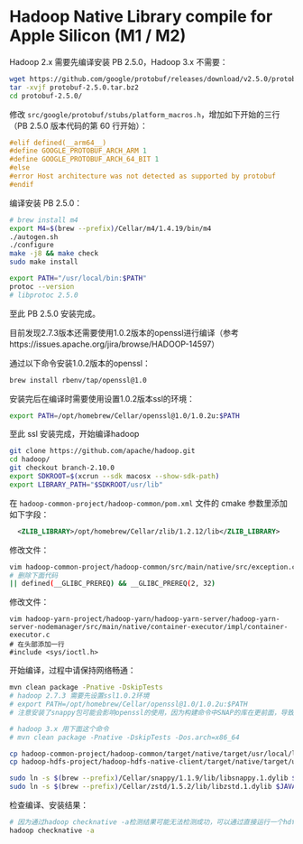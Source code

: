 # Hadoop Native Library compile for Apple Silicon (M1 / M2)

Hadoop 2.x 需要先编译安装 PB 2.5.0，Hadoop 3.x 不需要：

```bash
wget https://github.com/google/protobuf/releases/download/v2.5.0/protobuf-2.5.0.tar.bz2
tar -xvjf protobuf-2.5.0.tar.bz2
cd protobuf-2.5.0/
```

修改 `src/google/protobuf/stubs/platform_macros.h`，增加如下开始的三行（PB 2.5.0 版本代码的第 60 行开始）：

```cpp
#elif defined(__arm64__)
#define GOOGLE_PROTOBUF_ARCH_ARM 1
#define GOOGLE_PROTOBUF_ARCH_64_BIT 1
#else
#error Host architecture was not detected as supported by protobuf
#endif
```

编译安装 PB 2.5.0：

```bash
# brew install m4
export M4=$(brew --prefix)/Cellar/m4/1.4.19/bin/m4
./autogen.sh
./configure
make -j8 && make check
sudo make install

export PATH="/usr/local/bin:$PATH"
protoc --version
# libprotoc 2.5.0
```

至此 PB 2.5.0 安装完成。

目前发现2.7.3版本还需要使用1.0.2版本的openssl进行编译（参考https://issues.apache.org/jira/browse/HADOOP-14597）

通过以下命令安装1.0.2版本的openssl：
```bash
brew install rbenv/tap/openssl@1.0
```

安装完后在编译时需要使用设置1.0.2版本ssl的环境：
```bash
export PATH=/opt/homebrew/Cellar/openssl@1.0/1.0.2u:$PATH
```

至此 ssl 安装完成，开始编译hadoop

```bash
git clone https://github.com/apache/hadoop.git
cd hadoop/
git checkout branch-2.10.0
export SDKROOT=$(xcrun --sdk macosx --show-sdk-path)
export LIBRARY_PATH="$SDKROOT/usr/lib"
```

在 `hadoop-common-project/hadoop-common/pom.xml` 文件的 cmake 参数里添加如下字段：
```xml
  <ZLIB_LIBRARY>/opt/homebrew/Cellar/zlib/1.2.12/lib</ZLIB_LIBRARY>
```

修改文件：
```bash
vim hadoop-common-project/hadoop-common/src/main/native/src/exception.c
# 删除下面代码
|| defined(__GLIBC_PREREQ) && __GLIBC_PREREQ(2, 32)
```

修改文件：
```
vim hadoop-yarn-project/hadoop-yarn/hadoop-yarn-server/hadoop-yarn-server-nodemanager/src/main/native/container-executor/impl/container-executor.c
# 在头部添加一行
#include <sys/ioctl.h>
```

开始编译，过程中请保持网络畅通：
```bash
mvn clean package -Pnative -DskipTests
# hadoop 2.7.3 需要先设置ssl1.0.2环境
# export PATH=/opt/homebrew/Cellar/openssl@1.0/1.0.2u:$PATH
# 注意安装了snappy包可能会影响openssl的使用，因为构建命令中SNAP的库在更前面，导致会先找到homebrew中最新版的ssl库，从而无法使用旧版1.0.2的库，所以需要卸载掉snappy包

# hadoop 3.x 用下面这个命令
# mvn clean package -Pnative -DskipTests -Dos.arch=x86_64

cp hadoop-common-project/hadoop-common/target/native/target/usr/local/lib/* $HADOOP_HOME/lib/native/
cp hadoop-hdfs-project/hadoop-hdfs-native-client/target/native/target/usr/local/lib/* $HADOOP_HOME/lib/native/

sudo ln -s $(brew --prefix)/Cellar/snappy/1.1.9/lib/libsnappy.1.dylib $JAVA_HOME/bin/
sudo ln -s $(brew --prefix)/Cellar/zstd/1.5.2/lib/libzstd.1.dylib $JAVA_HOME/bin/
```

检查编译、安装结果：
```bash
# 因为通过hadoop checknative -a检测结果可能无法检测成功，可以通过直接运行一个hdfs组件，观察是否有无法加载native library警告进行检测
hadoop checknative -a
```

